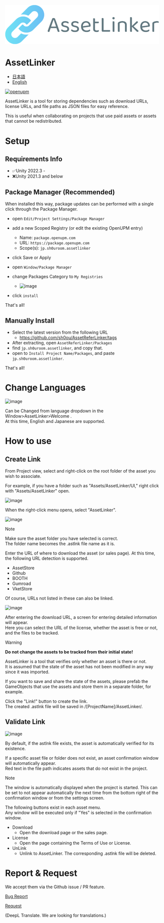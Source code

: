 ![logo](https://raw.githubusercontent.com/sh0ou/AssetReferLinker/main/Packages/jp.sh0uroom.assetlinker/UI/logo.png)
# AssetLinker
- [日本語](https://github.com/sh0ou/AssetReferLinker/blob/main/README-JP.md)
- [English](https://github.com/sh0ou/AssetReferLinker/blob/main/README.md)

[![openupm](https://img.shields.io/npm/v/jp.sh0uroom.assetlinker?label=openupm&registry_uri=https://package.openupm.com)](https://openupm.com/packages/jp.sh0uroom.assetlinker/)

AssetLinker is a tool for storing dependencies such as download URLs, license URLs, and file paths as JSON files for easy reference.

This is useful when collaborating on projects that use paid assets or assets that cannot be redistributed.

# Setup

## Requirements Info
- ✅️Unity 2022.3 -
- ❌️Unity 2021.3 and below

## Package Manager (Recommended)
When installed this way, package updates can be performed with a single click through the Package Manager.

- open `Edit/Project Settings/Package Manager`
- add a new Scoped Registry (or edit the existing OpenUPM entry)
  - Name: `package.openupm.com`
  - URL: `https://package.openupm.com`
  - Scope(s): `jp.sh0uroom.assetlinker`
- click Save or Apply

- open `Window/Package Manager`
- change Packages Category to `My Registries`
  - ![image](https://github.com/sh0ou/AssetReferLinker/assets/47475540/d99d40c3-b212-4457-8386-57902b0198dd)
- click `install`

That's all!

## Manually Install
- Select the latest version from the following URL
  - https://github.com/sh0ou/AssetReferLinker/tags
- After extracting, open `AssetReferLinker/Packages`
- find `jp.sh0uroom.assetlinker`, and copy that.
- open to `Install Project Name/Packages`, and paste `jp.sh0uroom.assetlinker`.

That's all!

# Change Languages
![image](https://github.com/sh0ou/AssetReferLinker/assets/47475540/3db81b78-ca6a-47f5-af99-9b6f4835f4bf)

Can be Changed from language dropdown in the Window>AssetLinker>Welcome .<br/>
At this time, English and Japanese are supported.

# How to use
## Create Link

From Project view, select and right-click on the root folder of the asset you wish to associate.

For example, if you have a folder such as "Assets/AssetLinker/UI," right click with "Assets/AssetLinker" open.

![image](https://github.com/sh0ou/AssetReferLinker/assets/47475540/5a7d74d2-872a-4abd-bb52-e04066cdcb89)

When the right-click menu opens, select "AssetLinker".

![image](https://github.com/sh0ou/AssetReferLinker/assets/47475540/6a24e42c-5f18-4cd7-ae34-e1d9d154c5cb)

> [!NOTE]
> Make sure the asset folder you have selected is correct.<br/>
> The folder name becomes the .astlnk file name as it is.

Enter the URL of where to download the asset (or sales page).
At this time, the following URL detection is supported.
- AssetStore
- Github
- BOOTH
- Gumroad
- VketStore

Of course, URLs not listed in these can also be linked.

![image](https://github.com/sh0ou/AssetReferLinker/assets/47475540/b3d3c547-c8e9-4940-97e0-2b966beb5b3b)


After entering the download URL, a screen for entering detailed information will appear.<br/>
Here you can select the URL of the license, whether the asset is free or not, and the files to be tracked.

> [!WARNING]
> **Do not change the assets to be tracked from their initial state!**
> 
> AssetLinker is a tool that verifies only whether an asset is there or not.<br/>
> It is assumed that the state of the asset has not been modified in any way since it was imported.
> 
> If you want to save and share the state of the assets, please prefab the GameObjects that use the assets and store them in a separate folder, for example.

Click the "Link!" button to create the link.<br/>
The created .astlnk file will be saved in /\[ProjectName]/AssetLinker/.

## Validate Link
![image](https://github.com/sh0ou/AssetReferLinker/assets/47475540/984c415d-fe96-4e63-a677-b210935ff1ba)

By default, if the astlnk file exists, the asset is automatically verified for its existence.

If a specific asset file or folder does not exist, an asset confirmation window will automatically appear.<br/>
Red text in the file path indicates assets that do not exist in the project.

> [!NOTE]
> The window is automatically displayed when the project is started.
> This can be set to not appear automatically the next time from the bottom right of the confirmation window or from the settings screen.

The following buttons exist in each asset menu.<br/>
Any window will be executed only if "Yes" is selected in the confirmation window.

- Download
  - Open the download page or the sales page.
- License
  - Open the page containing the Terms of Use or License.
- UnLink
  - Unlink to AssetLinker. The corresponding .astlnk file will be deleted.
 
#  Report & Request
We accept them via the Github issue / PR feature.<br/>

[Bug Report](https://github.com/sh0ou/AssetReferLinker/issues/new?assignees=&labels=T%3A+Bug&projects=&template=bug_report.md&title=)

[Request](https://github.com/sh0ou/AssetReferLinker/issues/new?assignees=&labels=P3%3A+Medium%2C+T%3A+Enhancement&projects=&template=feature_request.md&title=)

(DeepL Translate. We are looking for translations.)
